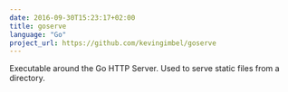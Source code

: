 ```yaml
---
date: 2016-09-30T15:23:17+02:00
title: goserve
language: "Go"
project_url: https://github.com/kevingimbel/goserve
---
```

Executable around the Go HTTP Server. Used to serve static files from a directory.
